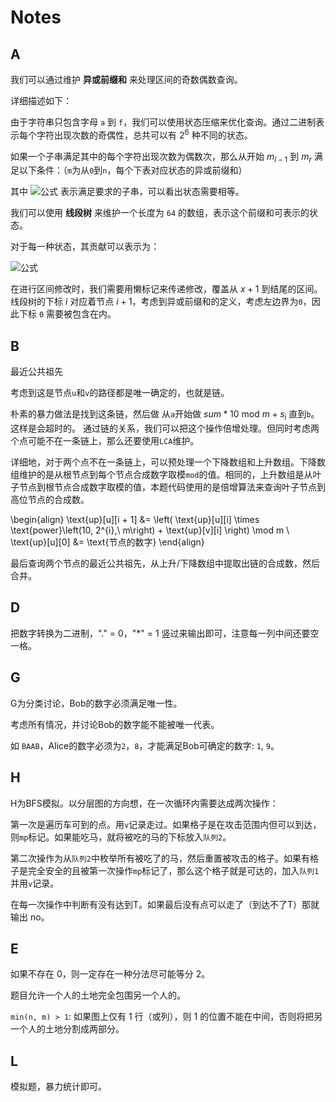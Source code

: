 # Notes

## A

我们可以通过维护 **异或前缀和** 来处理区间的奇数偶数查询。

详细描述如下：

由于字符串只包含字母 `a` 到 `f`，我们可以使用状态压缩来优化查询。通过二进制表示每个字符出现次数的奇偶性，总共可以有 $2^6$ 种不同的状态。

如果一个子串满足其中的每个字符出现次数为偶数次，那么从开始 $m_{l-1}$ 到 $m_r$ 满足以下条件：（`m`为从`0`到`n`，每个下表对应状态的异或前缀和）

其中 ![公式](https://latex.codecogs.com/svg.latex?m_r%20-%20m_{l-1}%20=%200) 表示满足要求的子串，可以看出状态需要相等。

我们可以使用 **线段树** 来维护一个长度为 `64` 的数组，表示这个前缀和可表示的状态。

对于每一种状态，其贡献可以表示为：

![公式](https://latex.codecogs.com/svg.latex?\frac{state_i%20*%20(state_i%20-%201)}{2})

在进行区间修改时，我们需要用懒标记来传递修改，覆盖从 $x + 1$ 到结尾的区间。线段树的下标 $i$ 对应着节点 $i + 1$，考虑到异或前缀和的定义，考虑左边界为`0`，因此下标 `0` 需要被包含在内。

## B

最近公共祖先

考虑到这是节点`u`和`v`的路径都是唯一确定的，也就是链。

朴素的暴力做法是找到这条链，然后做 从`a`开始做 $sum * 10$ mod $m + s_i$ 直到`b`。这样是会超时的。
通过链的关系，我们可以把这个操作倍增处理。但同时考虑两个点可能不在一条链上，那么还要使用`LCA`维护。

详细地，对于两个点不在一条链上，可以预处理一个下降数组和上升数组。下降数组维护的是从根节点到每个节点合成数字取模`mod`的值。相同的，上升数组是从叶子节点到根节点合成数字取模的值，本题代码使用的是倍增算法来查询叶子节点到高位节点的合成数。

\begin{align}
\text{up}[u][i + 1] &= \left( \text{up}[u][i] \times \text{power}\left(10, 2^{i},\ m\right) + \text{up}[v][i] \right) \mod m \\
\text{up}[u][0] &= \text{节点的数字}
\end{align}

最后查询两个节点的最近公共祖先，从上升/下降数组中提取出链的合成数，然后合并。

## D

把数字转换为二进制，"." = 0，"*" = 1 竖过来输出即可，注意每一列中间还要空一格。

## G

G为分类讨论，Bob的数字必须满足唯一性。

考虑所有情况，并讨论Bob的数字能不能被唯一代表。

如 `BAAB`，Alice的数字必须为`2`，`8`，才能满足Bob可确定的数字: `1`, `9`。

## H

H为BFS模拟。以分层图的方向想，在一次循环内需要达成两次操作：

第一次是遍历车可到的点。用`v`记录走过。如果格子是在攻击范围内但可以到达，则`mp`标记。如果能吃马，就将被吃的马的下标放入`队列2`。

第二次操作为从`队列2`中枚举所有被吃了的马，然后重置被攻击的格子。如果有格子是完全安全的且被第一次操作`mp`标记了，那么这个格子就是可达的，加入`队列1`并用`v`记录。

在每一次操作中判断有没有达到T。如果最后没有点可以走了（到达不了T）那就输出 no。

## E

如果不存在 0，则一定存在一种分法尽可能等分 2。

题目允许一个人的土地完全包围另一个人的。

`min(n, m) > 1`: 如果图上仅有 1 行（或列），则 1 的位置不能在中间，否则将把另一个人的土地分割成两部分。


## L

模拟题，暴力统计即可。
